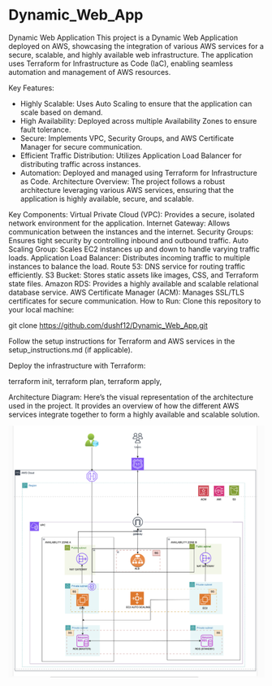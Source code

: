# Dynamic_Web_App
Dynamic Web Application
This project is a Dynamic Web Application deployed on AWS, showcasing the integration of various AWS services for a secure, scalable, and highly available web infrastructure. The application uses Terraform for Infrastructure as Code (IaC), enabling seamless automation and management of AWS resources.

Key Features:
- Highly Scalable: Uses Auto Scaling to ensure that the application can scale based on demand.
- High Availability: Deployed across multiple Availability Zones to ensure fault tolerance.
- Secure: Implements VPC, Security Groups, and AWS Certificate Manager for secure communication.
- Efficient Traffic Distribution: Utilizes Application Load Balancer for distributing traffic across instances.
- Automation: Deployed and managed using Terraform for Infrastructure as Code.
Architecture Overview:
The project follows a robust architecture leveraging various AWS services, ensuring that the application is highly available, secure, and scalable.

Key Components:
Virtual Private Cloud (VPC): Provides a secure, isolated network environment for the application.
Internet Gateway: Allows communication between the instances and the internet.
Security Groups: Ensures tight security by controlling inbound and outbound traffic.
Auto Scaling Group: Scales EC2 instances up and down to handle varying traffic loads.
Application Load Balancer: Distributes incoming traffic to multiple instances to balance the load.
Route 53: DNS service for routing traffic efficiently.
S3 Bucket: Stores static assets like images, CSS, and Terraform state files.
Amazon RDS: Provides a highly available and scalable relational database service.
AWS Certificate Manager (ACM): Manages SSL/TLS certificates for secure communication.
How to Run:
Clone this repository to your local machine:

git clone https://github.com/dushf12/Dynamic_Web_App.git

Follow the setup instructions for Terraform and AWS services in the setup_instructions.md (if applicable).

Deploy the infrastructure with Terraform:

terraform init,
terraform plan,
terraform apply,



Architecture Diagram:
Here’s the visual representation of the architecture used in the project. It provides an overview of how the different AWS services integrate together to form a highly available and scalable solution.

![Architecture Diagram](./architecture-diagram.png)
